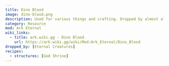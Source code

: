 ```yaml
---
title: Dino Blood
image: dino-blood.png
description: Used for various things and crafting. Dropped by almost all non-vanilla dinos.
category: Resource
mod: Ark Eternal
wiki_links:
  - title: ark.wiki.gg - Dino Blood
    url: https://ark.wiki.gg/wiki/Mod:Ark_Eternal/Dino_Blood
dropped_by: [Eternal Creatures]
recipes:
  - structures: [God Shrine]
---
```

